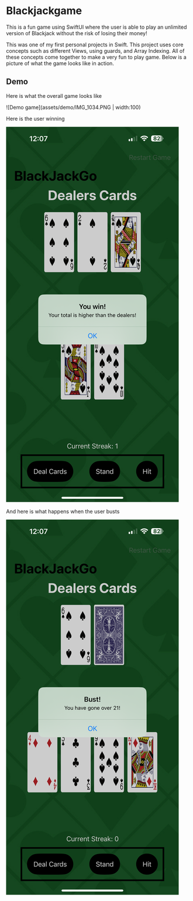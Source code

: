 # Blackjackgame
This is a fun game using SwiftUI where the user is able to play an unlimited version of Blackjack without the risk of losing their money!

This was one of my first personal projects in Swift. This project uses core concepts such as different Views, using guards, and Array Indexing. All of these concepts come together to make a very fun to play game. Below is a picture of what the game looks like in action.

## Demo
Here is what the overall game looks like

![Demo game](assets/demo/IMG_1034.PNG | width:100) 

Here is the user winning

![Demo game](assets/demo/IMG_1035.PNG) 


And here is what happens when the user busts

![Demo game](assets/demo/IMG_1036.PNG) 
